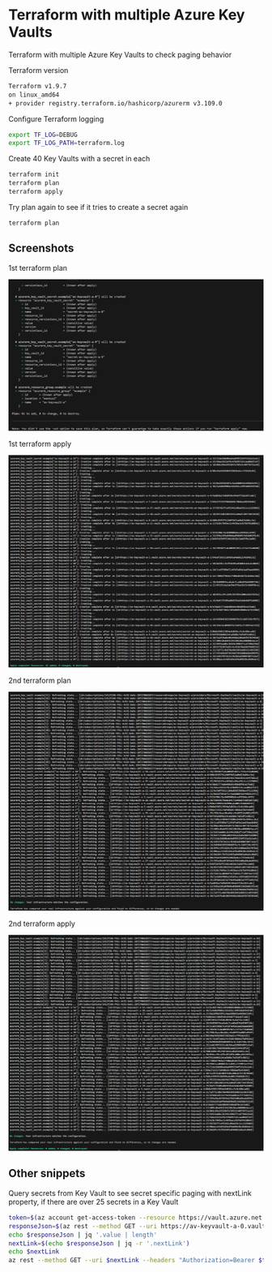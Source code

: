 # Terraform with multiple Azure Key Vaults

Terraform with multiple Azure Key Vaults to check paging behavior

Terraform version

```bash
Terraform v1.9.7
on linux_amd64
+ provider registry.terraform.io/hashicorp/azurerm v3.109.0
```

Configure Terraform logging

```bash
export TF_LOG=DEBUG
export TF_LOG_PATH=terraform.log
```

Create 40 Key Vaults with a secret in each

```bash
terraform init
terraform plan
terraform apply
```

Try plan again to see if it tries to create a secret again

```bash
terraform plan
```

## Screenshots

1st terraform plan

![1st terraform plan](images/terraform-plan0.png)

1st terraform apply

![1st terraform apply](images/terraform-apply0.png)

2nd terraform plan

![2nd terraform plan](images/terraform-plan1.png)

2nd terraform apply

![2nd terraform apply](images/terraform-apply1.png)

## Other snippets

Query secrets from Key Vault to see secret specific paging with nextLink property, if there are over 25 secrets in a Key Vault

```bash
token=$(az account get-access-token --resource https://vault.azure.net --query accessToken -o tsv)
responseJson=$(az rest --method GET --uri https://av-keyvault-a-0.vault.azure.net/secrets?api-version=7.0 --headers "Authorization=Bearer $token" --skip-authorization-header -o json)
echo $responseJson | jq '.value | length'
nextLink=$(echo $responseJson | jq -r '.nextLink')
echo $nextLink
az rest --method GET --uri $nextLink --headers "Authorization=Bearer $token" --skip-authorization-header -o json
```
